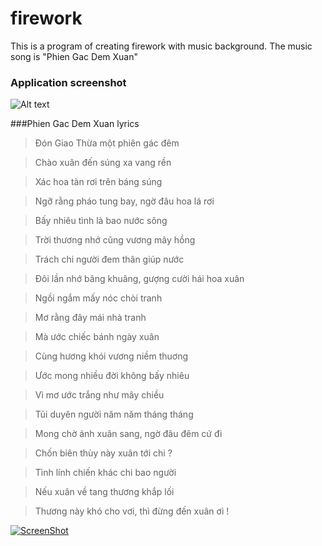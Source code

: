# firework
This is a program of creating firework with music background. The music song is "Phien Gac Dem Xuan"

### Application screenshot

![Alt text](https://cloud.githubusercontent.com/assets/11772613/22362078/99096ef8-e492-11e6-87c9-7d221463f81a.png "Firework screenshot")

###Phien Gac Dem Xuan lyrics

>Đón Giao Thừa một phiên gác đêm 

>Chào xuân đến súng xa vang rền 

>Xác hoa tàn rơi trên báng súng 

>Ngỡ rằng pháo tung bay, ngờ đâu hoa lá rơi 

>Bấy nhiêu tình là bao nước sông 

>Trời thương nhớ cũng vương mây hồng 

>Trách chi người đem thân giúp nước 

>Đôi lần nhớ bâng khuâng, gượng cười hái hoa xuân 

>Ngồi ngắm mấy nóc chòi tranh 

>Mơ rằng đây mái nhà tranh 

>Mà ước chiếc bánh ngày xuân 

>Cùng hương khói vương niềm thuơng 

>Ước mong nhiều đời không bấy nhiêu 

>Vì mơ ước trắng như mây chiều 

>Tủi duyên người năm năm tháng tháng 

>Mong chờ ánh xuân sang, ngờ đâu đêm cứ đi 

>Chốn biên thùy này xuân tới chi ? 

>Tình lính chiến khác chi bao người 

>Nếu xuân về tang thương khắp lối 

>Thương này khó cho vơi, thì đừng đến xuân ơi !

[![ScreenShot](https://raw.github.com/GabLeRoux/WebMole/master/ressources/WebMole_Youtube_Video.png)](https://www.youtube.com/watch?v=Hp4gPhay4GY)
